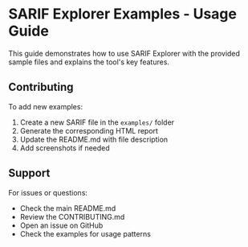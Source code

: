 # SARIF Explorer Examples - Usage Guide

This guide demonstrates how to use SARIF Explorer with the provided sample files and explains the tool's key features.

## Contributing

To add new examples:
1. Create a new SARIF file in the `examples/` folder
2. Generate the corresponding HTML report
3. Update the README.md with file description
4. Add screenshots if needed

## Support

For issues or questions:
- Check the main README.md
- Review the CONTRIBUTING.md
- Open an issue on GitHub
- Check the examples for usage patterns 